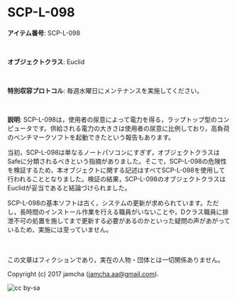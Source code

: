 

# SCP-L-098

**アイテム番号**: SCP-L-098  

<br>  

**オブジェクトクラス**: Euclid  

<br>  

**特別収容プロトコル**: 毎週水曜日にメンテナンスを実施してください。  

<br>  

**説明**: SCP-L-098は，使用者の尿意によって電力を得る，ラップトップ型のコンピュータです。供給される電力の大きさは使用者の尿意に比例しており，高負荷のベンチマークソフトを起動できたという報告もあります。  

当初，SCP-L-098は単なるノートパソコンにすぎず，オブジェクトクラスはSafeに分類されるべきという指摘がありました。そこで，SCP-L-098の危険性を検証するため，本オブジェクトに関する記述はすべてSCP-L-098を使用して行われることとなりました。検証の結果，SCP-L-098のオブジェクトクラスはEuclidが妥当であると結論づけられました。  

SCP-L-098の基本ソフトは古く，システムの更新が求められています。ただし，長時間のインストール作業を行える職員がいないことや，Dクラス職員に排泄不可の処置を施してまで更新する必要があるのかといった疑問の声があがっているため，実施には至っていません。  

<br>  
<br>  
この文章はフィクションであり，実在の人物・団体とは一切関係ありません。  

Copyright (c) 2017 jamcha (jamcha.aa@gmail.com).  

![cc by-sa](https://i.creativecommons.org/l/by-sa/4.0/88x31.png)  

